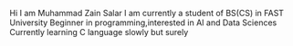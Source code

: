 Hi I am Muhammad Zain Salar
I am currently a student of BS(CS) in FAST University
Beginner in programming,interested in AI and Data Sciences
Currently learning C language slowly but surely  
